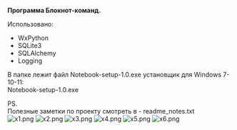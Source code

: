 **Программа Блокнот-команд.**   

Использовано:
- WxPython
- SQLite3
- SQLAlchemy
- Logging  
  
В папке лежит файл Notebook-setup-1.0.exe установщик для Windows 7-10-11:  
Notebook-setup-1.0.exe  

PS.  
Полезные заметки по проекту смотреть в - readme_notes.txt  
![x1.png](img/x1.png)
![x2.png](img/x2.png)
![x3.png](img/x3.png)
![x4.png](img/x4.png)
![x5.png](img/x5.png)
![x6.png](img/x6.png)